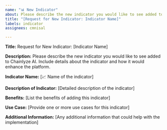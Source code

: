 ```yaml
---
name: "📊 New Indicator"
about: Please describe the new indicator you would like to see added to Chainlyze AI. Include details about the indicator and how it would enhance the platform.
title: "[Request for New Indicator: Indicator Name]"
labels: indicator
assignees: cmnisal

---
```


**Title:** Request for New Indicator: [Indicator Name]

**Description:**
Please describe the new indicator you would like to see added to Chainlyze AI. Include details about the indicator and how it would enhance the platform.

**Indicator Name:**
[📈 Name of the indicator]

**Description of Indicator:**
[Detailed description of the indicator]

**Benefits:**
[List the benefits of adding this indicator]

**Use Case:**
[Provide one or more use cases for this indicator]

**Additional Information:**
[Any additional information that could help with the implementation]
